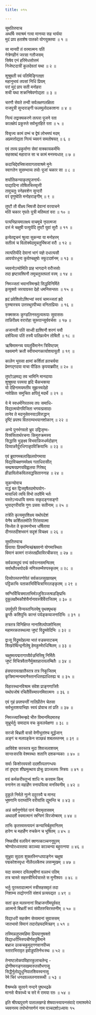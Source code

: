 ```yaml
---
title: ०१५

---
```

सुमतिरुवाच  
अथर्षिः स्वाश्रमं गत्वा मानव्या सह भार्यया  
मुदं प्राप हताशेष पातको योगयुक्तया ॥ १ ॥


सा मानवी तं वरमात्मनः पतिं  
नेत्रेणहीनं जरसा गतौजसम्  
सिषेव एनं हरिमेधसोत्तमं  
निजेष्टदात्रीं कुलदेवतां यथा ॥ २ ॥


शूश्रूषती स्वं पतिमिङ्गितज्ञा  
महानुभावं तपसां निधिं प्रियम्  
परां मुदं प्राप सती मनोहरा  
शची यथा शक्रनिषेवणोद्यता ॥ ३ ॥


चरणौ सेवते तन्वी सर्वलक्षणलक्षिता  
राजपुत्री सुन्दराङ्गी फलमूलोदकाशना ॥ ४ ॥


नित्यं तद्वाक्यकरणे तत्परा पूजने रता  
कालक्षेपं प्रकुरुते सर्वभूतहिते रता ॥ ५ ॥


विसृज्य कामं दम्भं च द्वेषं लोभमघं मदम्  
अप्रमत्तोद्यता नित्यं च्यवनं समतोषयत् ॥ ६ ॥


एवं तस्य प्रकुर्वाणा सेवां वाक्कायकर्मभिः  
सहस्राब्दं महाराज सा च कामं मनस्यधात् ॥ ७ ॥


कदाचिद्देवभिषजावागतावाश्रमे मुनेः  
स्वागतेन सुसम्भाव्य तयोः पूजां चकार सा ॥ ८ ॥


शर्यातिकन्याकृतपूजनार्घ-  
पाद्यादिना तोषितचित्तवृत्ती  
तावूचतुः स्नेहवशेन सुन्दरौ  
वरं वृणुष्वेति मनोहराङ्गीम् ॥ ९ ॥


तुष्टौ तौ वीक्ष्य भिषजौ देवानां वरयाचने  
मतिं चकार नृपतेः पुत्री मतिमतां वरा ॥ १० ॥


पत्यभिप्रायमालक्ष्य वाचमूचे नृपात्मजा  
दत्तं मे चक्षुषी पत्युर्यदि तुष्टौ युवां सुरौ ॥ ११ ॥


इत्येतद्वचनं श्रुत्वा सुकन्या या मनोहरम्  
सतीत्वं च विलोक्येदमूचतुर्भिषजां वरौ ॥ १२ ॥


त्वत्पतिर्यदि देवानां भागं यज्ञे दधात्यसौ  
आवयोरधुना कुर्वश्चक्षुषोः स्फुटदर्शनम् ॥ १३ ॥


च्यवनोऽप्योमिति प्राह भागदाने वरौजसोः  
तदा हृष्टावश्विनौ तमूचतुस्तपतां वरम् ॥ १४ ॥


निमज्जतां भवानस्मिन्ह्रदे सिद्धविनिर्मिते  
इत्युक्तो जरयाग्रस्त देहो धमनिसन्ततः ॥ १५ ॥


ह्रदं प्रवेशितोऽश्विभ्यां स्वयं चामज्जतां ह्रदे  
पुरुषास्त्रय उत्तस्थुरपीच्या वनिताप्रियाः ॥ १६ ॥


रुक्मस्रजः कुण्डलिनस्तुल्यरूपाः सुवाससः  
तान्निरीक्ष्य वरारोहा सुरूपान्सूर्यवर्चसः ॥ १७ ॥


अजानती पतिं साध्वी ह्यश्विनौ शरणं ययौ  
दर्शयित्वा पतिं तस्यै पातिव्रत्येन तोषितौ ॥ १८ ॥


ऋषिमामन्त्र्य ययतुर्विमानेन त्रिविष्टपम्  
यक्ष्यमाणे क्रतौ स्वीयभागकार्याशयायुतौ ॥ १९ ॥


कालेन भूयसा क्षामां कर्शितां व्रतचर्यया  
प्रेमगद्गदया वाचा पीडितः कृपयाब्रवीत् ॥ २० ॥


तुष्टोऽहमद्य तव भामिनि मानदायाः  
शुश्रूषया परमया हृदि चैकभक्त्या  
यो देहिनामयमतीव सुहृत्स्वदेहो  
नावेक्षितः समुचितः क्षपितुं मदर्थे ॥ २१ ॥


ये मे स्वधर्मनिरतस्य तपः समाधि-  
विद्यात्मयोगविजिता भगवत्प्रसादाः  
तानेव ते मदनुसेवनयाऽविरुद्धान्  
दृष्टिं प्रपश्य वितराम्यभयानशोकान् ॥ २२ ॥


अन्ये पुनर्भगवतो भ्रुव उद्विजृम्भ-  
विस्रंसितार्थरचनाः किमुरुक्रमस्य  
सिद्धासि भुङ्क्ष्व विभवान्निजधर्मदोहान्  
दिव्यान्नरैर्दुरधिगान्नृपविक्रियाभिः ॥ २३ ॥


एवं ब्रुवाणमबलाखिलयोगमाया  
विद्याविचक्षणमवेक्ष्य गताधिरासीत्  
सम्प्रश्रयप्रणयविह्वलया गिरेषद्  
व्रीडाविलोकविलसद्धसिताननाह ॥ २४ ॥


सुकन्योवाच  
राद्धं बत द्विजवृषैतदमोघयोग-  
मायाधिपे त्वयि विभो तदवैमि भर्तः  
यस्तेऽभ्यधायि समयः सकृदङ्गसङ्गो  
भूयाद्गरीयसि गुणः प्रसवः सतीनाम् ॥ २५ ॥


तत्रेति कृत्यमुपशिक्ष्य यथोपदेशं  
येनैष कर्शिततमोति रिरंसयात्मा  
सिध्येत ते कृतमनोभव धर्षिताया  
दीनस्तदीशभवनं सदृशं विचक्ष्व ॥ २६ ॥


सुमतिरुवाच  
प्रियायाः प्रियमन्विच्छंश्च्यवनो योगमास्थितः  
विमानं कामगं राजंस्तर्ह्येवाविरचीकरत् ॥ २७ ॥


सर्वकामदुघं रम्यं सर्वरत्नसमन्वितम्  
सर्वार्थोपचयोदर्कं मणिस्तम्भैरुपस्कृतम् ॥ २८ ॥


दिव्योपस्तरणोपेतं सर्वकालसुखावहम्  
पट्टिकाभिः पताकाभिर्विचित्राभिरलङ्कृतम् ॥ २९ ॥


स्रग्भिर्विचित्रमालाभिर्मञ्जुसिञ्जत्षडङ्घ्रिभिः  
दुकूलक्षौमकौशेयैर्नानावस्त्रैर्विराजितम् ॥ ३० ॥


उपर्युपरि विन्यस्तनिलयेषु पृथक्पृथक्  
कॢप्तैः कशिपुभिः कान्तं पर्यङ्कव्यजनादिभिः ॥ ३१ ॥


तत्रतत्र विनिक्षिप्त नानाशिल्पोपशोभितम्  
महामरकतस्थल्या जुष्टं विद्रुमवेदिभिः ॥ ३२ ॥


द्वाःसु विद्रुमदेहल्या भातं वज्रकपाटकम्  
शिखरेष्विन्द्रनीलेषु हेमकुम्भैरधिश्रितम् ॥ ३३ ॥


चक्षुष्मत्पद्मरागाग्र्यैर्वज्रभित्तिषु निर्मितैः  
जुष्टं विचित्रवैतानैर्मुक्ताहारावलम्बितैः ॥ ३४ ॥


हंसपारावतव्रातैस्तत्र तत्र निकूजितम्  
कृत्रिमान्मन्यमानैस्तानधिरुह्याधिरुह्य च ॥ ३५ ॥


विहारस्थानविश्राम संवेश प्राङ्गणाजिरैः  
यथोपजोषं रचितैर्विस्मापनमिवात्मनः ॥ ३६ ॥


एवं गृहं प्रपश्यन्तीं नातिप्रीतेन चेतसा  
सर्वभूताशयाभिज्ञः स्वयं प्रोवाच तां प्रति ॥ ३७ ॥


निमज्ज्यास्मिन्ह्रदे भीरु विमानमिदमारुह  
सुभ्रूर्भर्तुः समादाय वचः कुवलयेक्षणा ॥ ३८ ॥


सरजो बिभ्रती वासो वेणीभूतांश्च मूर्द्धजान्  
अङ्गं च मलपङ्केन सञ्छन्नं शबलस्तनम् ॥ ३९ ॥


आविवेश सरस्तत्र मुदा शिवजलाशयम्  
सान्तःसरसि वेश्मस्थाः शतानि दशकन्यकाः ॥ ४० ॥


सर्वाः किशोरवयसो ददर्शोत्पलगन्धयः  
तां दृष्ट्वा शीघ्रमुत्थाय प्रोचुः प्राञ्जलयः स्त्रियः ॥ ४१ ॥


वयं कर्मकरीस्तुभ्यं शाधि नः करवाम किम्  
स्नानेन ता महार्हेण स्नापयित्वा मनस्विनीम् ॥ ४२ ॥


दुकूले निर्मले नूत्ने ददुरस्यै च मानद  
भूषणानि परार्घ्यानि वरीयांसि द्युमन्ति च ॥ ४३ ॥


अन्नं सर्वगुणोपेतं पानं चैवामृतासवम्  
अथादर्शे स्वमात्मानं स्रग्विणं विरजोम्बरम् ॥ ४४ ॥


ताभिः कृतस्वस्त्ययनं कन्याभिर्बहुमानितम्  
हारेण च महार्हेण रुचकेन च भूषितम् ॥ ४५ ॥


निष्कग्रीवं वलयिनं क्वणत्काञ्चननूपुरम्  
श्रोण्योरध्यस्तया काञ्च्या काञ्चन्या बहुरत्नया ॥ ४६ ॥


सुभ्रुवा सुदता शुक्लस्निग्धापाङ्गेन चक्षुषा  
पद्मकोशस्पृधा नीलैरलकैश्च लसन्मुखम् ॥ ४७ ॥


यदा सस्मार दयितमृषीणां वल्लभं पतिम्  
तत्र चास्ते सहस्त्रीभिर्यत्रास्ते स मुनीश्वरः ॥ ४८ ॥


भर्तुः पुरस्तादात्मानं स्त्रीसहस्रवृतं तदा  
निशाम्य तद्योगगतिं संशयं प्रत्यपद्यत ॥ ४९ ॥


सतां कृत मलस्नानां विभ्राजन्तीमपूर्ववत्  
आत्मनो बिभ्रतीं रूपं संवीतरुचिरस्तनीम् ॥ ५० ॥


विद्याधरी सहस्रेण सेव्यमानां सुवाससम्  
जातभावो विमानं तदारोहयदमित्रहन् ॥ ५१ ॥


तस्मिन्नलुप्तमहिमा प्रिययानुषक्तो  
विद्याधरीभिरुपचीर्णवपुर्विमाने  
बभ्राज उत्कचकुमुद्गणवानपीच्य  
स्ताराभिरावृत इवोडुपतिर्नभःस्थः ॥ ५२ ॥


तेनाष्टलोकपविहारकुलाचलेन्द्र -  
द्रोणीष्वनङ्गसखमारुतसौभगासु  
सिद्धैर्नुतोद्युधुनिपातशिवस्वनासु  
रेमे चिरं धनदवल्ललनावरूथी ॥ ५३ ॥


वैश्रम्भके सुरवने नन्दने पुष्पभद्रके  
मानसे चैत्ररथ्ये च सरे मे रामया रतः ॥ ५४ ॥


इति श्रीपद्मपुराणे पातालखण्डे शेषवात्स्यायनसंवादे रामाश्वमेधे  
च्यवनस्य तपोभोगवर्णनं नाम पञ्चदशोऽध्यायः १५